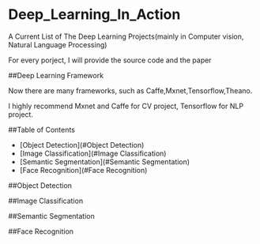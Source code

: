 # Deep_Learning_In_Action
A Current List of The Deep Learning Projects(mainly in Computer vision, Natural Language Processing)

For every porject, I will provide the source code and the paper

##Deep Learning Framework

Now there are many frameworks, such as Caffe,Mxnet,Tensorflow,Theano.

I highly recommend Mxnet and Caffe for CV project, Tensorflow for NLP project.


##Table of Contents

 - [Object Detection](#Object Detection)
 - [Image Classification](#Image Classification)
 - [Semantic Segmentation](#Semantic Segmentation)
 - [Face Recognition](#Face Recognition)


##Object Detection

##Image Classification

##Semantic Segmentation

##Face Recognition
